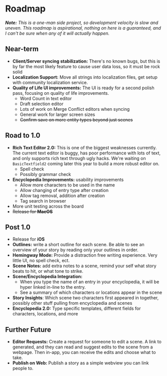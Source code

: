 # Roadmap

_**Note:** This is a one-man side project, so development velocity is slow and uneven. This roadmap is aspirational,
nothing
on here is a guaranteed, and I can't be sure when any of it will actually happen._

## Near-term

- **Client/Server syncing stabilization:** There's no known bugs, but this is by far the most likely feature to cause
  user data loss, so it must be rock solid
- **Localization Support:** Move all strings into localization files, get setup with community localization service.
- **Quality of Life UI improvements:** The UI is ready for a second polish pass, focusing on quality of life
  improvements.
    - Word Count in text editor
    - Draft selection editor
    - Lots of work on Merge Conflict editors when syncing
    - General work for larger screen sizes
    - ~~Confirm save on more entity types beyond just scenes~~

## Road to 1.0

- **Rich Text Editor 2.0:** This is one of the biggest weaknesses currently. The current text editor is buggy, has poor
  performance with lots of text, and only supports rich text through ugly hacks. We're waiting on `BasicTextfield2`
  coming later this year to build a more robust editor on.
    - Spell check
    - Possibly grammar check
- **Encyclopedia Improvements:** usability improvements
    - Allow more characters to be used in the name
    - Allow changing of entry type after creation
    - Allow tag removal, addition after creation
    - Tag search in browser
- More unit testing across the board
- ~~Release for **MacOS**~~

## Post 1.0

- Release for **iOS**
- **Outlines:** write a short outline for each scene. Be able to see an overview of your story by reading only your
  outlines in order.
- **Hemingway Mode:** Provide a distraction free writing experience. Very little UI, no spell check, ect.
- **Scene Notes:** add extra notes to a scene, remind your self what story beats to hit, or what tone to strike.
- **Scene/Encyclopedia Integration:**
    - When you type the name of an entry in your encyclopedia, it will be hyper linked in-line to the entry.
    - See a summary of which characters or locations appear in the scene
- **Story Insights**: Which scene two characters first appeared in together, possibly other stuff pulling from
  encyclopedia and scenes
- **Encyclopedia 2.0:** Type specific templates, different fields for characters, locations, and more

## Further Future

- **Editor Requests:** Create a request for someone to edit a scene. A link to generated, and they can read and suggest
  edits to the scene from a webpage. Then in-app, you can receive the edits and choose what to take.
- **Publish on Web:** Publish a story as a simple webview you can link people to.
